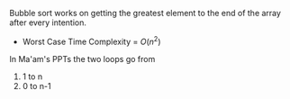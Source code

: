 Bubble sort works on getting the greatest element to the end of the array after every intention.

- Worst Case Time Complexity = $O(n^2)$

In Ma'am's PPTs the two loops go from 
1. 1 to n
2. 0 to n-1